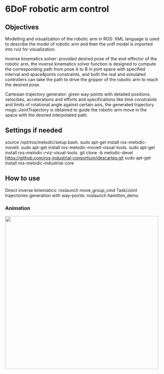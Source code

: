 # 6DoF robotic arm control

## Objectives
Modelling and visualization of the robotic arm in ROS: XML language is used to describe the model of robotic arm
and then the urdf model is imported into rviz for visualization.

Inverse kinematics solver: provided desired pose of the end-effector of the robotic arm, the inverse kinematics solver
function is designed to compute the corresponding path from pose A to B in joint space with specified interval and
space&joints constraints, and both the real and simulated controllers can take the path to drive the gripper of the
robotic arm to reach the desired pose.

Cartesian trajectory generator: given way-points with detailed positions, velocities, accelerations and efforts and
specifications like time constraints and limits of rotational angle against certain axis, the generated
trajectory msgs::JointTrajectory is obtained to guide the robotic arm move in the space with the desired interpolated
path.

## Settings if needed
source /opt/ros/melodic/setup.bash.
sudo apt-get install ros-melodic-moveit.
sudo apt-get install ros-melodic-moveit-visual-tools.
sudo apt-get install ros-melodic-rviz-visual-tools.
git clone -b melodic-devel https://github.com/ros-industrial-consortium/descartes.git
sudo apt-get install ros-melodic-industrial-core

## How to use
Direct inverse kinematics: roslaunch move_group_cmd
Task/Joint trajectories generation with way-points: roslaunch hamilton_demo
### Animation
<!---[ik_test1](https://user-images.githubusercontent.com/58901415/126875317-2e8cf769-ff5f-40da-bbf3-f41aca2ad699.gif)--->
<img src="https://user-images.githubusercontent.com/58901415/126875317-2e8cf769-ff5f-40da-bbf3-f41aca2ad699.gif" width="500" height="500" />
